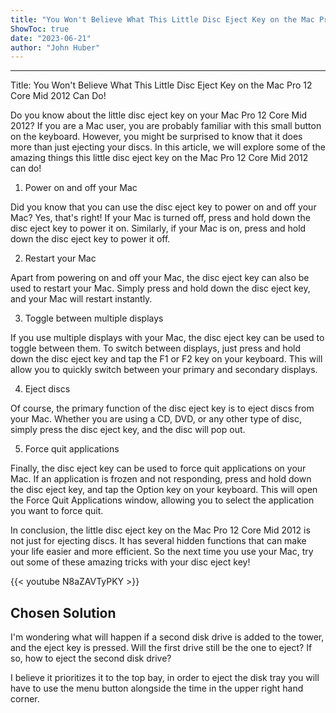 ```yaml
---
title: "You Won't Believe What This Little Disc Eject Key on the Mac Pro 12 Core Mid 2012 Can Do!"
ShowToc: true 
date: "2023-06-21"
author: "John Huber"
---
```

*****
Title: You Won't Believe What This Little Disc Eject Key on the Mac Pro 12 Core Mid 2012 Can Do!

Do you know about the little disc eject key on your Mac Pro 12 Core Mid 2012? If you are a Mac user, you are probably familiar with this small button on the keyboard. However, you might be surprised to know that it does more than just ejecting your discs. In this article, we will explore some of the amazing things this little disc eject key on the Mac Pro 12 Core Mid 2012 can do!

1. Power on and off your Mac

Did you know that you can use the disc eject key to power on and off your Mac? Yes, that's right! If your Mac is turned off, press and hold down the disc eject key to power it on. Similarly, if your Mac is on, press and hold down the disc eject key to power it off.

2. Restart your Mac

Apart from powering on and off your Mac, the disc eject key can also be used to restart your Mac. Simply press and hold down the disc eject key, and your Mac will restart instantly.

3. Toggle between multiple displays

If you use multiple displays with your Mac, the disc eject key can be used to toggle between them. To switch between displays, just press and hold down the disc eject key and tap the F1 or F2 key on your keyboard. This will allow you to quickly switch between your primary and secondary displays.

4. Eject discs

Of course, the primary function of the disc eject key is to eject discs from your Mac. Whether you are using a CD, DVD, or any other type of disc, simply press the disc eject key, and the disc will pop out.

5. Force quit applications

Finally, the disc eject key can be used to force quit applications on your Mac. If an application is frozen and not responding, press and hold down the disc eject key, and tap the Option key on your keyboard. This will open the Force Quit Applications window, allowing you to select the application you want to force quit.

In conclusion, the little disc eject key on the Mac Pro 12 Core Mid 2012 is not just for ejecting discs. It has several hidden functions that can make your life easier and more efficient. So the next time you use your Mac, try out some of these amazing tricks with your disc eject key!

{{< youtube N8aZAVTyPKY >}} 



## Chosen Solution
 I'm wondering what will happen if a second disk drive is added to the tower, and the eject key is pressed. Will the first drive still be the one to eject? If so, how to eject the second disk drive?

 I believe it prioritizes it to the top bay, in order to eject the disk tray you will have to use the menu button alongside the time in the upper right hand corner.




